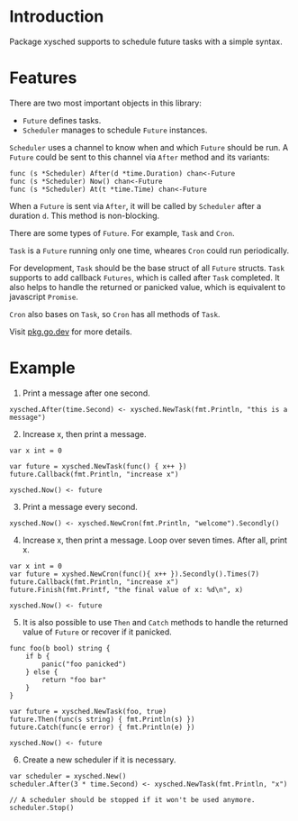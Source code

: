 # Introduction

Package xysched supports to schedule future tasks with a simple syntax.

# Features

There are two most important objects in this library:

-   `Future` defines tasks.
-   `Scheduler` manages to schedule `Future` instances.

`Scheduler` uses a channel to know when and which `Future` should be run. A
`Future` could be sent to this channel via `After` method and its variants:

```golang
func (s *Scheduler) After(d *time.Duration) chan<-Future
func (s *Scheduler) Now() chan<-Future
func (s *Scheduler) At(t *time.Time) chan<-Future
```

When a `Future` is sent via `After`, it will be called by `Scheduler` after a
duration `d`. This method is non-blocking.

There are some types of `Future`. For example, `Task` and `Cron`.

`Task` is a `Future` running only one time, wheares `Cron` could run
periodically.

For development, `Task` should be the base struct of all `Future` structs.
`Task` supports to add callback `Futures`, which is called after `Task`
completed. It also helps to handle the returned or panicked value, which is
equivalent to javascript `Promise`.

`Cron` also bases on `Task`, so `Cron` has all methods of `Task`.

Visit [pkg.go.dev](https://pkg.go.dev/github.com/xybor/xyplatform/xysched) for
more details.

# Example

1.  Print a message after one second.

```golang
xysched.After(time.Second) <- xysched.NewTask(fmt.Println, "this is a message")
```

2.  Increase x, then print a message.

```golang
var x int = 0

var future = xysched.NewTask(func() { x++ })
future.Callback(fmt.Println, "increase x")

xysched.Now() <- future
```

3.  Print a message every second.

```golang
xysched.Now() <- xysched.NewCron(fmt.Println, "welcome").Secondly()
```

4.  Increase x, then print a message. Loop over seven times. After all, print x.

```golang
var x int = 0
var future = xyshed.NewCron(func(){ x++ }).Secondly().Times(7)
future.Callback(fmt.Println, "increase x")
future.Finish(fmt.Printf, "the final value of x: %d\n", x)

xysched.Now() <- future
```

5.  It is also possible to use `Then` and `Catch` methods to handle the returned
    value of `Future` or recover if it panicked.

```golang
func foo(b bool) string {
	if b {
        panic("foo panicked")
    } else {
        return "foo bar"
    }
}

var future = xysched.NewTask(foo, true)
future.Then(func(s string) { fmt.Println(s) })
future.Catch(func(e error) { fmt.Println(e) })

xysched.Now() <- future
```

6.  Create a new scheduler if it is necessary.

```golang
var scheduler = xysched.New()
scheduler.After(3 * time.Second) <- xysched.NewTask(fmt.Println, "x")

// A scheduler should be stopped if it won't be used anymore.
scheduler.Stop()
```
